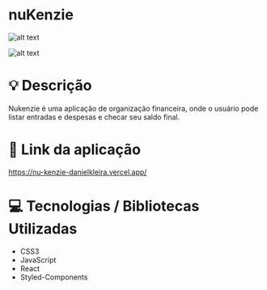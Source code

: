 # nuKenzie



![alt text](https://ibb.pics/zFzDVrY/nukenzie.jpg)
<br/>

![alt text](https://ibb.pics/89BNsHJ/Nukenzie-pag2.jpg)



# :bulb: Descrição

Nukenzie é uma aplicação de organização financeira, onde o usuário pode listar entradas e despesas e checar seu saldo final.

# :link: Link da aplicação

https://nu-kenzie-danielkleira.vercel.app/

# :computer: Tecnologias / Bibliotecas Utilizadas


- CSS3
- JavaScript
- React
- Styled-Components
